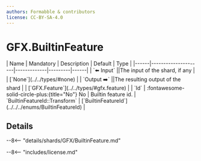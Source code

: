```yaml
---
authors: Formabble & contributors
license: CC-BY-SA-4.0
---
```



# GFX.BuiltinFeature

<div class="sh-parameters" markdown="1">
| Name | Mandatory | Description | Default | Type |
|------|---------------------|-------------|---------|------|
| `⬅️ Input` ||The input of the shard, if any | | [`None`](../../types/#none) |
| `Output ➡️` ||The resulting output of the shard | | [`GFX.Feature`](../../types/#gfx.feature) |
| `Id` | :fontawesome-solid-circle-plus:{title="No"} No  | Builtin feature id. | `BuiltinFeatureId::Transform` | [`BuiltinFeatureId`](../../../enums/BuiltinFeatureId) |

</div>



## Details

--8<-- "details/shards/GFX/BuiltinFeature.md"


--8<-- "includes/license.md"

